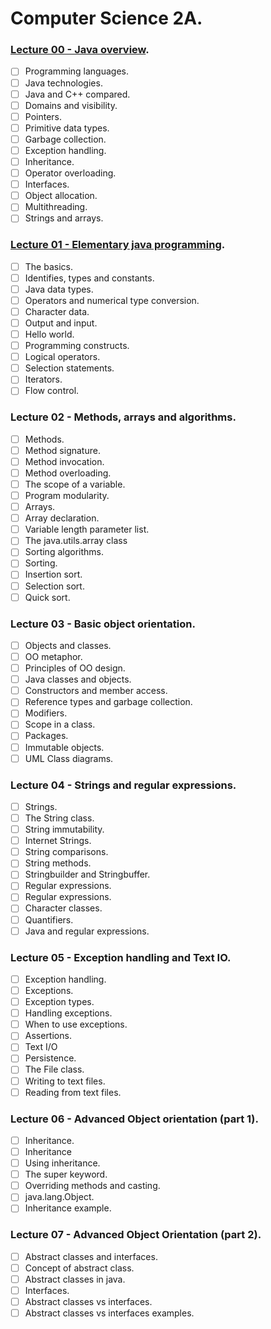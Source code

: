 # Computer Science 2A.

### [Lecture 00 - Java overview](https://github.com/Tombstone01/Java/blob/master/slides/ACSSE_CSC2A_2019_Lecture00.pdf).

* [ ] Programming languages.
* [ ] Java technologies.
* [ ] Java and C++ compared.
* [ ] Domains and visibility.
* [ ] Pointers.
* [ ] Primitive data types.
* [ ] Garbage collection.
* [ ] Exception handling.
* [ ] Inheritance.
* [ ] Operator overloading.
* [ ] Interfaces.
* [ ] Object allocation.
* [ ] Multithreading.
* [ ] Strings and arrays.

### [Lecture 01 - Elementary java programming](https://github.com/Tombstone01/Java/blob/master/slides/ACSSE_CSC2A_2019_Lecture01.pdf).

* [ ] The basics.
* [ ] Identifies, types and constants.
* [ ] Java data types.
* [ ] Operators and numerical type conversion.
* [ ] Character data.
* [ ] Output and input.
* [ ] Hello world.
* [ ] Programming constructs.
* [ ] Logical operators.
* [ ] Selection statements.
* [ ] Iterators.
* [ ] Flow control.

### Lecture 02 - Methods, arrays and algorithms.

* [ ] Methods.
* [ ] Method signature.
* [ ] Method invocation.
* [ ] Method overloading.
* [ ] The scope of a variable.
* [ ] Program modularity.
* [ ] Arrays.
* [ ] Array declaration.
* [ ] Variable length parameter list.
* [ ] The java.utils.array class
* [ ] Sorting algorithms.
* [ ] Sorting.
* [ ] Insertion sort.
* [ ] Selection sort.
* [ ] Quick sort.

### Lecture 03 - Basic object orientation.

* [ ] Objects and classes.
* [ ] OO metaphor.
* [ ] Principles of OO design.
* [ ] Java classes and objects.
* [ ] Constructors and member access.
* [ ] Reference types and garbage collection.
* [ ] Modifiers.
* [ ] Scope in a class.
* [ ] Packages.
* [ ] Immutable objects.
* [ ] UML Class diagrams.

### Lecture 04 - Strings and regular expressions.

* [ ] Strings.
* [ ] The String class.
* [ ] String immutability.
* [ ] Internet Strings.
* [ ] String comparisons.
* [ ] String methods.
* [ ] Stringbuilder and Stringbuffer.
* [ ] Regular expressions.
* [ ] Regular expressions.
* [ ] Character classes.
* [ ] Quantifiers.
* [ ] Java and regular expressions.

### Lecture 05 - Exception handling and Text IO.

* [ ] Exception handling.
* [ ] Exceptions.
* [ ] Exception types.
* [ ] Handling exceptions.
* [ ] When to use exceptions.
* [ ] Assertions.
* [ ] Text I/O
* [ ] Persistence.
* [ ] The File class.
* [ ] Writing to text files.
* [ ] Reading from text files.

### Lecture 06 - Advanced Object orientation (part 1).

* [ ] Inheritance.
* [ ] Inheritance 
* [ ] Using inheritance.
* [ ] The super keyword.
* [ ] Overriding methods and casting.
* [ ] java.lang.Object.
* [ ] Inheritance example.

### Lecture 07 - Advanced Object Orientation (part 2).

* [ ] Abstract classes and interfaces.
* [ ] Concept of abstract class.
* [ ] Abstract classes in java.
* [ ] Interfaces.
* [ ] Abstract classes vs interfaces.
* [ ] Abstract classes vs interfaces examples.
